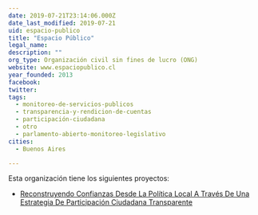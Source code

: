 ```yaml
---
date: 2019-07-21T23:14:06.000Z
date_last_modified: 2019-07-21
uid: espacio-publico
title: "Espacio Público"
legal_name: 
description: ""
org_type: Organización civil sin fines de lucro (ONG)
website: www.espaciopublico.cl
year_founded: 2013
facebook: 
twitter: 
tags:
  - monitoreo-de-servicios-publicos
  - transparencia-y-rendicion-de-cuentas
  - participación-ciudadana
  - otro
  - parlamento-abierto-monitoreo-legislativo
cities: 
  - Buenos Aires

---
```


Esta organización tiene los siguientes proyectos:

- [Reconstruyendo Confianzas Desde La Política Local  A Través De Una Estrategia De Participación Ciudadana Transparente](/i/reconstruyendo-confianzas-desde-la-politica-local-a-traves-de-una-estrategia-de-participacion-ciudadana-transparente.html)

